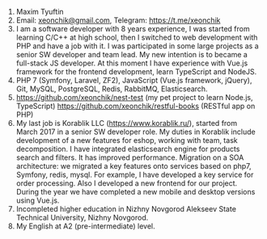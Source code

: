 1. Maxim Tyuftin
1. Email: xeonchik@gmail.com, Telegram: https://t.me/xeonchik
1. I am a software developer with 8 years experience, I was started from learning C/C++ at high school,
then I switched to web development with PHP and have a job with it. 
I was participated in some large projects as a senior SW developer and team lead.
My new intention is to became a full-stack JS developer. 
At this moment I have experience with Vue.js framework for the frontend development, learn TypeScript and NodeJS.
1. PHP 7 (Symfony, Laravel, ZF2), JavaScript (Vue.js framework, jQuery), Git, MySQL, PostgreSQL, Redis, RabbitMQ,
Elasticsearch. 
1. https://github.com/xeonchik/nest-test (my pet project to learn Node.js, TypeScript)
   https://github.com/xeonchik/restful-books (RESTful app on PHP)
1. My last job is Korablik LLC (https://www.korablik.ru/), started from March 2017 in a senior SW developer role. 
My duties in Korablik include development of a new features for eshop, working with team, task decomposition.
I have integrated elasticsearch engine for products search and filters. It has improved performance.
Migration on a SOA architecture: we migrated a key features onto services based on php7, Symfony, redis, mysql. For example, I have developed a key service for order processing.
Also I developed a new frontend for our project. During the year we have completed a new mobile and desktop versions using Vue.js.
1. Incompleted higher education in Nizhny Novgorod Alekseev State Technical University, Nizhny Novgorod.
1. My English at A2 (pre-intermediate) level. 
